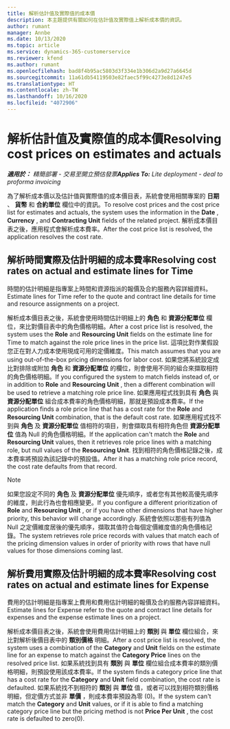 ```yaml
---
title: 解析估計值及實際值的成本價
description: 本主題提供有關如何在估計值及實際值上解析成本價的資訊。
author: rumant
manager: Annbe
ms.date: 10/13/2020
ms.topic: article
ms.service: dynamics-365-customerservice
ms.reviewer: kfend
ms.author: rumant
ms.openlocfilehash: bad8f4b95ac5803d3f334e1b306d2a9d27a6645d
ms.sourcegitcommit: 11a61db54119503e82faec5f99c4273e8d1247e5
ms.translationtype: HT
ms.contentlocale: zh-TW
ms.lasthandoff: 10/16/2020
ms.locfileid: "4072906"
---
```

# <a name="resolving-cost-prices-on-estimates-and-actuals"></a><span data-ttu-id="f4113-103">解析估計值及實際值的成本價</span><span class="sxs-lookup"><span data-stu-id="f4113-103">Resolving cost prices on estimates and actuals</span></span>

<span data-ttu-id="f4113-104">_**適用於：** 精簡部署 - 交易至開立預估發票_</span><span class="sxs-lookup"><span data-stu-id="f4113-104">_**Applies To:** Lite deployment - deal to proforma invoicing_</span></span>

<span data-ttu-id="f4113-105">為了解析成本價以及估計值與實際值的成本價目表，系統會使用相關專案的 **日期** 、 **貨幣** 和 **合約單位** 欄位中的資訊。</span><span class="sxs-lookup"><span data-stu-id="f4113-105">To resolve cost prices and the cost price list for estimates and actuals, the system uses the information in the **Date** , **Currency** , and **Contracting Unit** fields of the related project.</span></span> <span data-ttu-id="f4113-106">解析成本價目表之後，應用程式會解析成本費率。</span><span class="sxs-lookup"><span data-stu-id="f4113-106">After the cost price list is resolved, the application resolves the cost rate.</span></span>

## <a name="resolving-cost-rates-on-actual-and-estimate-lines-for-time"></a><span data-ttu-id="f4113-107">解析時間實際及估計明細的成本費率</span><span class="sxs-lookup"><span data-stu-id="f4113-107">Resolving cost rates on actual and estimate lines for Time</span></span>

<span data-ttu-id="f4113-108">時間的估計明細是指專案上時間和資源指派的報價及合約服務內容詳細資料。</span><span class="sxs-lookup"><span data-stu-id="f4113-108">Estimate lines for Time refer to the quote and contract line details for time and resource assignments on a project.</span></span>

<span data-ttu-id="f4113-109">解析成本價目表之後，系統會使用時間估計明細上的 **角色** 和 **資源分配單位** 欄位，來比對價目表中的角色價格明細。</span><span class="sxs-lookup"><span data-stu-id="f4113-109">After a cost price list is resolved, the system uses the **Role** and **Resourcing Unit** fields on the estimate line for Time to match against the role price lines in the price list.</span></span> <span data-ttu-id="f4113-110">這項比對作業假設您正在對人力成本使用現成可用的定價維度。</span><span class="sxs-lookup"><span data-stu-id="f4113-110">This match assumes that you are using out-of-the-box pricing dimensions for labor cost.</span></span> <span data-ttu-id="f4113-111">如果您將系統設定成比對排除或附加 **角色** 和 **資源分配單位** 的欄位，則會使用不同的組合來擷取相符的角色價格明細。</span><span class="sxs-lookup"><span data-stu-id="f4113-111">If you configured the system to match fields instead of, or in addition to **Role** and **Resourcing Unit** , then a different combination will be used to retrieve a matching role price line.</span></span> <span data-ttu-id="f4113-112">如果應用程式找到具有 **角色** 與 **資源分配單位** 組合成本費率的角色價格明細，那就是預設成本費率。</span><span class="sxs-lookup"><span data-stu-id="f4113-112">If the application finds a role price line that has a cost rate for the **Role** and **Resourcing Unit** combination, that is the default cost rate.</span></span> <span data-ttu-id="f4113-113">如果應用程式找不到與 **角色** 及 **資源分配單位** 值相符的項目，則會擷取具有相符角色但 **資源分配單位** 值為 Null 的角色價格明細。</span><span class="sxs-lookup"><span data-stu-id="f4113-113">If the application can't match the **Role** and **Resourcing Unit** values, then it retrieves role price lines with a matching role, but null values of the **Resourcing Unit**.</span></span> <span data-ttu-id="f4113-114">找到相符的角色價格記錄之後，成本費率將預設為該記錄中的預設值。</span><span class="sxs-lookup"><span data-stu-id="f4113-114">After it has a matching role price record, the cost rate defaults from that record.</span></span> 

> [!NOTE]
> <span data-ttu-id="f4113-115">如果您設定不同的 **角色** 及 **資源分配單位** 優先順序，或者您有其他較高優先順序的維度，則此行為也會相應變更。</span><span class="sxs-lookup"><span data-stu-id="f4113-115">If you configure a different prioritization of **Role** and **Resourcing Unit** , or if you have other dimensions that have higher priority, this behavior will change accordingly.</span></span> <span data-ttu-id="f4113-116">系統會依照以那些有列值為 Null 之定價維度居後的優先順序，擷取其值符合每個定價維度值的角色價格記錄。</span><span class="sxs-lookup"><span data-stu-id="f4113-116">The system retrieves role price records with values that match each of the pricing dimension values in order of priority with rows that have null values for those dimensions coming last.</span></span>

## <a name="resolving-cost-rates-on-actual-and-estimate-lines-for-expense"></a><span data-ttu-id="f4113-117">解析費用實際及估計明細的成本費率</span><span class="sxs-lookup"><span data-stu-id="f4113-117">Resolving cost rates on actual and estimate lines for Expense</span></span>

<span data-ttu-id="f4113-118">費用的估計明細是指專案上費用和費用估計明細的報價及合約服務內容詳細資料。</span><span class="sxs-lookup"><span data-stu-id="f4113-118">Estimate lines for Expense refer to the quote and contract line details for expenses and the expense estimate lines on a project.</span></span>

<span data-ttu-id="f4113-119">解析成本價目表之後，系統會使用費用估計明細上的 **類別** 與 **單位** 欄位組合，來比對解析後價目表中的 **類別價格** 明細。</span><span class="sxs-lookup"><span data-stu-id="f4113-119">After a cost price list is resolved, the system uses a combination of the **Category** and **Unit** fields on the estimate line for an expense to match against the **Category Price** lines on the resolved price list.</span></span> <span data-ttu-id="f4113-120">如果系統找到具有 **類別** 與 **單位** 欄位組合成本費率的類別價格明細，則預設使用該成本費率。</span><span class="sxs-lookup"><span data-stu-id="f4113-120">If the system finds a category price line that has a cost rate for the **Category** and **Unit** field combination, the cost rate is defaulted.</span></span> <span data-ttu-id="f4113-121">如果系統找不到相符的 **類別** 與 **單位** 值，或者可以找到相符類別價格明細，但定價方式並非 **單價** ，則成本費率預設為零 (0)。</span><span class="sxs-lookup"><span data-stu-id="f4113-121">If the system can't match the **Category** and **Unit** values, or if it is able to find a matching category price line but the pricing method is not **Price Per Unit** , the cost rate is defaulted to zero(0).</span></span>
